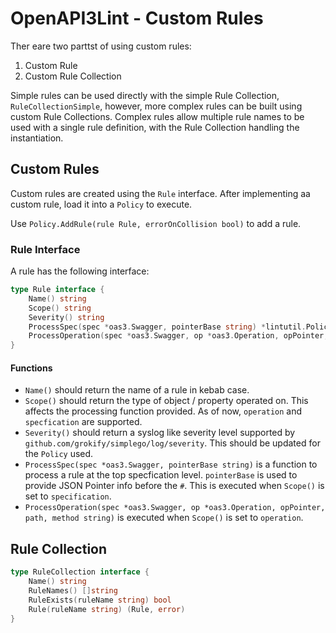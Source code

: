 # OpenAPI3Lint - Custom Rules

Ther eare two parttst of using custom rules:

1. Custom Rule
1. Custom Rule Collection

Simple rules can be used directly with the simple Rule Collection, `RuleCollectionSimple`, however, more complex rules can be built using custom Rule Collections. Complex rules allow multiple rule names to be used with a single rule definition, with the Rule Collection handling the instantiation.

## Custom Rules

Custom rules are created using the `Rule` interface. After implementing aa custom rule, load it into a `Policy` to execute.

Use `Policy.AddRule(rule Rule, errorOnCollision bool)` to add a rule.

### Rule Interface

A rule has the following interface:

```go
type Rule interface {
	Name() string
	Scope() string
	Severity() string
	ProcessSpec(spec *oas3.Swagger, pointerBase string) *lintutil.PolicyViolationsSets
	ProcessOperation(spec *oas3.Swagger, op *oas3.Operation, opPointer, path, method string) []lintutil.PolicyViolation
}
```

#### Functions

* `Name()` should return the name of a rule in kebab case.
* `Scope()` should return the type of object / property operated on. This affects the processing function provided. As of now, `operation` and `specfication` are supported.
* `Severity()` should return a syslog like severity level supported by `github.com/grokify/simplego/log/severity`. This should be updated for the `Policy` used.
* `ProcessSpec(spec *oas3.Swagger, pointerBase string)` is a function to process a rule at the top specfication level. `pointerBase` is used to provide JSON Pointer info before the `#`. This is executed when `Scope()` is set to `specification`.
* `ProcessOperation(spec *oas3.Swagger, op *oas3.Operation, opPointer, path, method string)` is executed when `Scope()` is set to `operation`.

## Rule Collection

```go
type RuleCollection interface {
	Name() string
	RuleNames() []string
	RuleExists(ruleName string) bool
	Rule(ruleName string) (Rule, error)
}
```
